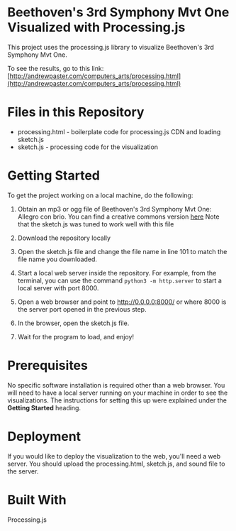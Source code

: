 # Beethoven's 3rd Symphony Mvt One Visualized with Processing.js

This project uses the processing.js library to visualize Beethoven's 3rd
Symphony Mvt One. 

To see the results, go to this link:
[http://andrewpaster.com/computers_arts/processing.html](http://andrewpaster.com/computers_arts/processing.html)

# Files in this Repository
* processing.html - boilerplate code for processing.js CDN and loading sketch.js
* sketch.js - processing code for the visualization

# Getting Started

To get the project working on a local machine, do the following:
1. Obtain an mp3 or ogg file of Beethoven's 3rd Symphony Mvt One: Allegro 
con brio. You can find a creative commons version [here](https://imslp.org/wiki/Symphony_No.3%2C_Op.55_(Beethoven%2C_Ludwig_van)) Note that the sketch.js was tuned to work well with this file

2. Download the repository locally

3. Open the sketch.js file and change the file name in line 101 to match
the file name you downloaded.

4. Start a local web server inside the repository. For example, from the terminal, you can use the command `python3 -m http.server` to start a local
server with port 8000.

5. Open a web browser and point to http://0.0.0.0:8000/ or where 8000 is the
server port opened in the previous step.

6. In the browser, open the sketch.js file.

7. Wait for the program to load, and enjoy!

# Prerequisites

No specific software installation is required other than a web browser. You will need to have a local server running on your machine in order to see the visualizations. The instructions for setting this up were explained under the **Getting Started** heading.

# Deployment

If you would like to deploy the visualization to the web, you'll need a web
server. You should upload the processing.html, sketch.js, and sound file to
the server.

# Built With
Processing.js